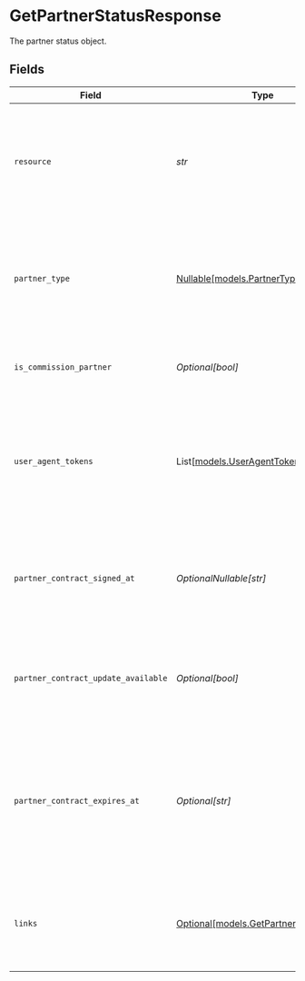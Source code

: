 # GetPartnerStatusResponse

The partner status object.


## Fields

| Field                                                                                                                         | Type                                                                                                                          | Required                                                                                                                      | Description                                                                                                                   | Example                                                                                                                       |
| ----------------------------------------------------------------------------------------------------------------------------- | ----------------------------------------------------------------------------------------------------------------------------- | ----------------------------------------------------------------------------------------------------------------------------- | ----------------------------------------------------------------------------------------------------------------------------- | ----------------------------------------------------------------------------------------------------------------------------- |
| `resource`                                                                                                                    | *str*                                                                                                                         | :heavy_check_mark:                                                                                                            | Indicates the response contains a partner status object. Will always contain the string `partner` for<br/>this endpoint.      | partner                                                                                                                       |
| `partner_type`                                                                                                                | [Nullable[models.PartnerType]](../models/partnertype.md)                                                                      | :heavy_check_mark:                                                                                                            | Indicates the type of partner. Will be `null` if the currently authenticated organization is not<br/>enrolled as a partner.   |                                                                                                                               |
| `is_commission_partner`                                                                                                       | *Optional[bool]*                                                                                                              | :heavy_minus_sign:                                                                                                            | Whether the current organization is receiving commissions.                                                                    |                                                                                                                               |
| `user_agent_tokens`                                                                                                           | List[[models.UserAgentToken](../models/useragenttoken.md)]                                                                    | :heavy_minus_sign:                                                                                                            | Array of User-Agent token objects. Present if the organization is a partner of type `useragent`, or if<br/>they were in the past. |                                                                                                                               |
| `partner_contract_signed_at`                                                                                                  | *OptionalNullable[str]*                                                                                                       | :heavy_minus_sign:                                                                                                            | The date the partner contract was signed, in ISO 8601 format. Omitted if no contract has been signed<br/>(yet).               |                                                                                                                               |
| `partner_contract_update_available`                                                                                           | *Optional[bool]*                                                                                                              | :heavy_minus_sign:                                                                                                            | Whether an update to the partner contract is available and requiring the organization's agreement.                            |                                                                                                                               |
| `partner_contract_expires_at`                                                                                                 | *Optional[str]*                                                                                                               | :heavy_minus_sign:                                                                                                            | The expiration date of the signed partner contract, in ISO 8601 format. Omitted if contract has no<br/>expiration date (yet). |                                                                                                                               |
| `links`                                                                                                                       | [Optional[models.GetPartnerStatusLinks]](../models/getpartnerstatuslinks.md)                                                  | :heavy_minus_sign:                                                                                                            | An object with several relevant URLs. Every URL object will contain an `href` and a `type` field.                             |                                                                                                                               |